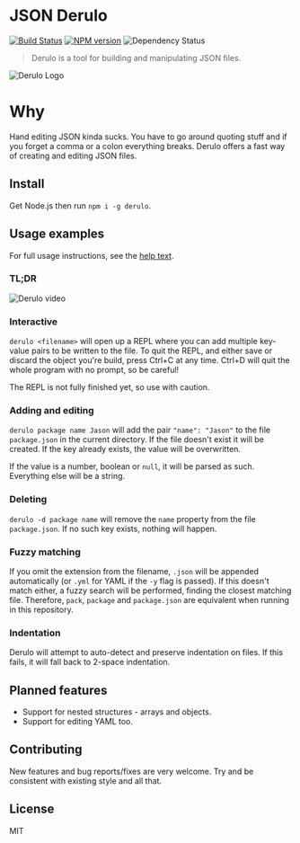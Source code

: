 # JSON Derulo

[![Build Status](https://travis-ci.org/lavelle/derulo.svg?branch=master)](https://travis-ci.org/lavelle/derulo)
[![NPM version](https://badge.fury.io/js/derulo.svg)](http://badge.fury.io/js/derulo)
![Dependency Status](https://david-dm.org/lavelle/derulo.png)

> Derulo is a tool for building and manipulating JSON files.

![Derulo Logo](https://raw.githubusercontent.com/lavelle/derulo/master/image/trumpet.png)

# Why

Hand editing JSON kinda sucks. You have to go around quoting stuff and if you forget a comma or a colon everything breaks. Derulo offers a fast way of creating and editing JSON files.

## Install

Get Node.js then run `npm i -g derulo`.

## Usage examples

For full usage instructions, see the [help text](help.txt).

### TL;DR

![Derulo video](http://fat.gfycat.com/AdmiredAngelicAmericanlobster.gif)

### Interactive

`derulo <filename>` will open up a REPL where you can add multiple key-value pairs to be written to the file. To quit the REPL, and either save or discard the object you're build, press Ctrl+C at any time. Ctrl+D will quit the whole program with no prompt, so be careful!

The REPL is not fully finished yet, so use with caution.

### Adding and editing

`derulo package name Jason` will add the pair `"name": "Jason"` to the file `package.json` in the current directory. If the file doesn't exist it will be created. If the key already exists, the value will be overwritten.

If the value is a number, boolean or `null`, it will be parsed as such. Everything else will be a string.

### Deleting

`derulo -d package name` will remove the `name` property from the file `package.json`. If no such key exists, nothing will happen.

### Fuzzy matching

If you omit the extension from the filename, `.json` will be appended automatically (or `.yml` for YAML if the `-y` flag is passed). If this doesn't match either, a fuzzy search will be performed, finding the closest matching file. Therefore, `pack`, `package` and `package.json` are equivalent when running in this repository.

### Indentation

Derulo will attempt to auto-detect and preserve indentation on files. If this fails, it will fall back to 2-space indentation.

## Planned features

- Support for nested structures - arrays and objects.
- Support for editing YAML too.

## Contributing

New features and bug reports/fixes are very welcome. Try and be consistent with existing style and all that.

## License

MIT
